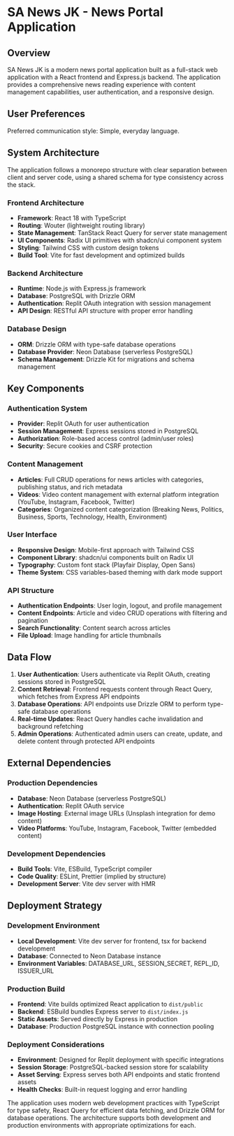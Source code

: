 # SA News JK - News Portal Application

## Overview

SA News JK is a modern news portal application built as a full-stack web application with a React frontend and Express.js backend. The application provides a comprehensive news reading experience with content management capabilities, user authentication, and a responsive design.

## User Preferences

Preferred communication style: Simple, everyday language.

## System Architecture

The application follows a monorepo structure with clear separation between client and server code, using a shared schema for type consistency across the stack.

### Frontend Architecture
- **Framework**: React 18 with TypeScript
- **Routing**: Wouter (lightweight routing library)
- **State Management**: TanStack React Query for server state management
- **UI Components**: Radix UI primitives with shadcn/ui component system
- **Styling**: Tailwind CSS with custom design tokens
- **Build Tool**: Vite for fast development and optimized builds

### Backend Architecture
- **Runtime**: Node.js with Express.js framework
- **Database**: PostgreSQL with Drizzle ORM
- **Authentication**: Replit OAuth integration with session management
- **API Design**: RESTful API structure with proper error handling

### Database Design
- **ORM**: Drizzle ORM with type-safe database operations
- **Database Provider**: Neon Database (serverless PostgreSQL)
- **Schema Management**: Drizzle Kit for migrations and schema management

## Key Components

### Authentication System
- **Provider**: Replit OAuth for user authentication
- **Session Management**: Express sessions stored in PostgreSQL
- **Authorization**: Role-based access control (admin/user roles)
- **Security**: Secure cookies and CSRF protection

### Content Management
- **Articles**: Full CRUD operations for news articles with categories, publishing status, and rich metadata
- **Videos**: Video content management with external platform integration (YouTube, Instagram, Facebook, Twitter)
- **Categories**: Organized content categorization (Breaking News, Politics, Business, Sports, Technology, Health, Environment)

### User Interface
- **Responsive Design**: Mobile-first approach with Tailwind CSS
- **Component Library**: shadcn/ui components built on Radix UI
- **Typography**: Custom font stack (Playfair Display, Open Sans)
- **Theme System**: CSS variables-based theming with dark mode support

### API Structure
- **Authentication Endpoints**: User login, logout, and profile management
- **Content Endpoints**: Article and video CRUD operations with filtering and pagination
- **Search Functionality**: Content search across articles
- **File Upload**: Image handling for article thumbnails

## Data Flow

1. **User Authentication**: Users authenticate via Replit OAuth, creating sessions stored in PostgreSQL
2. **Content Retrieval**: Frontend requests content through React Query, which fetches from Express API endpoints
3. **Database Operations**: API endpoints use Drizzle ORM to perform type-safe database operations
4. **Real-time Updates**: React Query handles cache invalidation and background refetching
5. **Admin Operations**: Authenticated admin users can create, update, and delete content through protected API endpoints

## External Dependencies

### Production Dependencies
- **Database**: Neon Database (serverless PostgreSQL)
- **Authentication**: Replit OAuth service
- **Image Hosting**: External image URLs (Unsplash integration for demo content)
- **Video Platforms**: YouTube, Instagram, Facebook, Twitter (embedded content)

### Development Dependencies
- **Build Tools**: Vite, ESBuild, TypeScript compiler
- **Code Quality**: ESLint, Prettier (implied by structure)
- **Development Server**: Vite dev server with HMR

## Deployment Strategy

### Development Environment
- **Local Development**: Vite dev server for frontend, tsx for backend development
- **Database**: Connected to Neon Database instance
- **Environment Variables**: DATABASE_URL, SESSION_SECRET, REPL_ID, ISSUER_URL

### Production Build
- **Frontend**: Vite builds optimized React application to `dist/public`
- **Backend**: ESBuild bundles Express server to `dist/index.js`
- **Static Assets**: Served directly by Express in production
- **Database**: Production PostgreSQL instance with connection pooling

### Deployment Considerations
- **Environment**: Designed for Replit deployment with specific integrations
- **Session Storage**: PostgreSQL-backed session store for scalability
- **Asset Serving**: Express serves both API endpoints and static frontend assets
- **Health Checks**: Built-in request logging and error handling

The application uses modern web development practices with TypeScript for type safety, React Query for efficient data fetching, and Drizzle ORM for database operations. The architecture supports both development and production environments with appropriate optimizations for each.